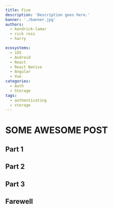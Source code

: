```yaml
---
title: Five
description: 'Description goes here.'
banner: './banner.jpg'
authors:
  - kendrick-lamar
  - rick ross
  - harry

ecosystems:
  - iOS
  - Android
  - React
  - React Native
  - Angular
  - Vue
categories:
  - Auth
  - Storage
tags:
  - authenticating
  - storage
---
```


# SOME AWESOME POST

## Part 1

## Part 2

## Part 3

## Farewell
